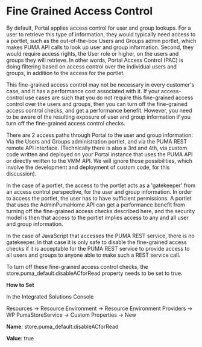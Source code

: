 # Fine Grained Access Control

By default, Portal applies access control for user and group lookups. For a user to retrieve this type of information, they would typically need access to a portlet, such as the out-of-the-box Users and Groups admin portlet, which makes PUMA API calls to look up user and group information. Second, they would require access rights, the User role or higher, on the users and groups they will retrieve. In other words, Portal Access Control (PAC) is doing filtering based on access control over the individual users and groups, in addition to the access for the portlet.

This fine-grained access control may not be necessary in every customer's case, and it has a performance cost associated with it. If your access-control use cases are such that you do not require this fine-grained access control over the users and groups, then you can turn off the fine-grained access control checks, and get a performance benefit. However, you need to be aware of the resulting exposure of user and group information if you turn off the fine-grained access control checks.

There are 2 access paths through Portal to the user and group information: Via the Users and Groups administration portlet, and via the PUMA REST remote API interface. (Technically there is also a 3rd and 4th, via custom code written and deployed on your Portal instance that uses the PUMA API or directly written to the VMM API. We will ignore those possibilities, which involve the development and deployment of custom code, for this discussion).

In the case of a portlet, the access to the portlet acts as a 'gatekeeper' from an access control perspective, for the user and group information. In order to access the portlet, the user has to have sufficient permissions. A portlet that uses the AdminPumaHome API can get a performance benefit from turning off the fine-grained access checks described here, and the security model is then that access to the portlet implies access to any and all user and group information.

In the case of JavaScript that accesses the PUMA REST service, there is no gatekeeper. In that case it is only safe to disable the fine-grained access checks if it is acceptable for the PUMA REST service to provide access to all users and groups to anyone able to make such a REST service call.

To turn off these fine-grained access control checks, the store.puma_default.disableACforRead property needs to be set to true.

**How to Set**

In the Integrated Solutions Console

Resources → Resource Environment → Resource Environment Providers → WP PumaStoreService → Custom Properties → New

**Name**: store.puma_default.disableACforRead 

**Value**: true